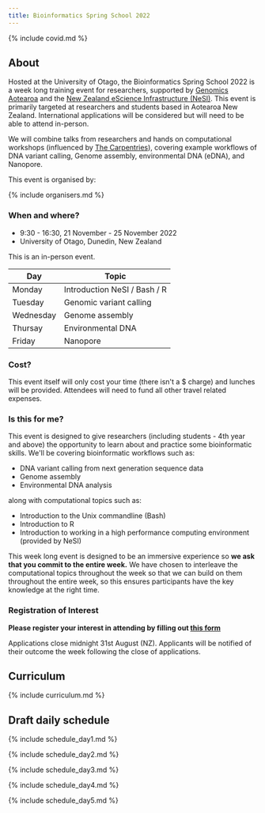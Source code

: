 ```yaml
---
title: Bioinformatics Spring School 2022
---
```


{% include covid.md %}

## About

Hosted at the University of Otago, the Bioinformatics Spring School 2022 is a week long training event for researchers, supported by [Genomics Aotearoa](https://www.genomics-aotearoa.org.nz) and the [New Zealand eScience Infrastructure (NeSI)](https://www.nesi.org.nz). This event is primarily targeted at researchers and students based in Aotearoa New Zealand. International applications will be considered but will need to be able to attend in-person. 

We will combine talks from researchers and hands on computational workshops (influenced by [The Carpentries](https://www.carpentries.org)), covering example workflows of DNA variant calling, Genome assembly, environmental DNA (eDNA), and Nanopore.


This event is organised by:

{% include organisers.md %}



### When and where?

- 9:30 - 16:30, 21 November - 25 November 2022
- University of Otago, Dunedin, New Zealand

This is an in-person event.


Day | Topic
---|---
Monday | Introduction NeSI / Bash / R
Tuesday | Genomic variant calling
Wednesday | Genome assembly
Thursay | Environmental DNA
Friday | Nanopore

### Cost?

This event itself will only cost your time (there isn't a $ charge) and lunches will be provided. Attendees will need to fund all other travel related expenses.

### Is this for me?

This event is designed to give researchers (including students - 4th year and above) the opportunity to learn about and practice some bioinformatic skills. We'll be covering bioinformatic workflows such as:

- DNA variant calling from next generation sequence data
- Genome assembly
- Environmental DNA analysis

along with computational topics such as:

- Introduction to the Unix commandline (Bash)
- Introduction to R
- Introduction to working in a high performance computing environment (provided by NeSI)

This week long event is designed to be an immersive experience so **we ask that you commit to the entire week.** We have chosen to interleave the computational topics throughout the week so that we can build on them throughout the entire week, so this ensures participants have the key knowledge at the right time.


### Registration of Interest


**Please register your interest in attending by filling out [this form](https://docs.google.com/forms/d/e/1FAIpQLSdoslCWhRq2qEj1CMLANPP1KQxOGaPZQLKSi8THoQQyNNMErA/viewform?usp=sf_link)**

Applications close midnight 31st August (NZ). Applicants will be notified of their outcome the week following the close of applications.


## Curriculum

{% include curriculum.md %}




## Draft daily schedule

{% include schedule_day1.md %}

{% include schedule_day2.md %}

{% include schedule_day3.md %}

{% include schedule_day4.md %}

{% include schedule_day5.md %}


